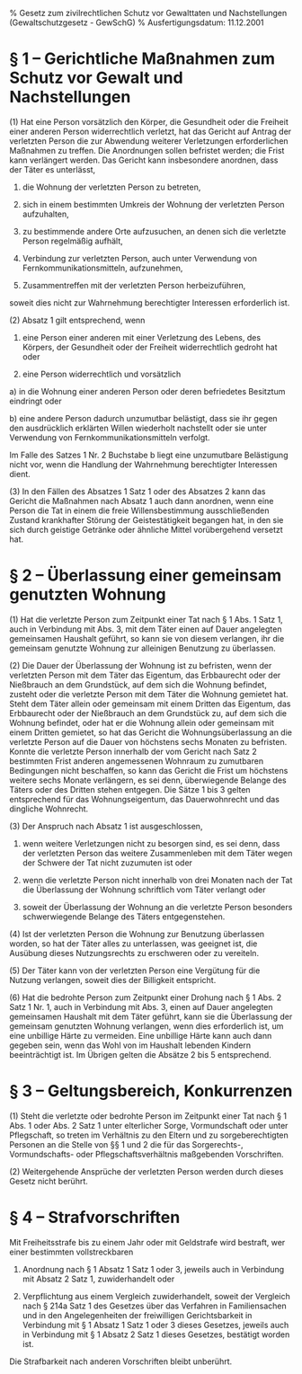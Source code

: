 % Gesetz zum zivilrechtlichen Schutz vor Gewalttaten und Nachstellungen  (Gewaltschutzgesetz - GewSchG)
% Ausfertigungsdatum: 11.12.2001
 
# § 1 – Gerichtliche Maßnahmen zum Schutz vor Gewalt und Nachstellungen

(1) Hat eine Person vorsätzlich den Körper, die Gesundheit oder die Freiheit einer anderen Person widerrechtlich verletzt, hat das Gericht auf Antrag der verletzten Person die zur Abwendung weiterer Verletzungen erforderlichen Maßnahmen zu treffen. Die Anordnungen sollen befristet werden; die Frist kann verlängert werden. Das Gericht kann insbesondere anordnen, dass der Täter es unterlässt,

1. die Wohnung der verletzten Person zu betreten,

2. sich in einem bestimmten Umkreis der Wohnung der verletzten Person aufzuhalten,

3. zu bestimmende andere Orte aufzusuchen, an denen sich die verletzte Person regelmäßig aufhält,

4. Verbindung zur verletzten Person, auch unter Verwendung von Fernkommunikationsmitteln, aufzunehmen,

5. Zusammentreffen mit der verletzten Person herbeizuführen,

soweit dies nicht zur Wahrnehmung berechtigter Interessen erforderlich ist.

(2) Absatz 1 gilt entsprechend, wenn

1. eine Person einer anderen mit einer Verletzung des Lebens, des Körpers, der Gesundheit oder der Freiheit widerrechtlich gedroht hat oder

2. eine Person widerrechtlich und vorsätzlich

a) in die Wohnung einer anderen Person oder deren befriedetes Besitztum eindringt oder

b) eine andere Person dadurch unzumutbar belästigt, dass sie ihr gegen den ausdrücklich erklärten Willen wiederholt nachstellt oder sie unter Verwendung von Fernkommunikationsmitteln verfolgt.

Im Falle des Satzes 1 Nr. 2 Buchstabe b liegt eine unzumutbare Belästigung nicht vor, wenn die Handlung der Wahrnehmung berechtigter Interessen dient.

(3) In den Fällen des Absatzes 1 Satz 1 oder des Absatzes 2 kann das Gericht die Maßnahmen nach Absatz 1 auch dann anordnen, wenn eine Person die Tat in einem die freie Willensbestimmung ausschließenden Zustand krankhafter Störung der Geistestätigkeit begangen hat, in den sie sich durch geistige Getränke oder ähnliche Mittel vorübergehend versetzt hat.

# § 2 – Überlassung einer gemeinsam genutzten Wohnung

(1) Hat die verletzte Person zum Zeitpunkt einer Tat nach § 1 Abs. 1 Satz 1, auch in Verbindung mit Abs. 3, mit dem Täter einen auf Dauer angelegten gemeinsamen Haushalt geführt, so kann sie von diesem verlangen, ihr die gemeinsam genutzte Wohnung zur alleinigen Benutzung zu überlassen.

(2) Die Dauer der Überlassung der Wohnung ist zu befristen, wenn der verletzten Person mit dem Täter das Eigentum, das Erbbaurecht oder der Nießbrauch an dem Grundstück, auf dem sich die Wohnung befindet, zusteht oder die verletzte Person mit dem Täter die Wohnung gemietet hat. Steht dem Täter allein oder gemeinsam mit einem Dritten das Eigentum, das Erbbaurecht oder der Nießbrauch an dem Grundstück zu, auf dem sich die Wohnung befindet, oder hat er die Wohnung allein oder gemeinsam mit einem Dritten gemietet, so hat das Gericht die Wohnungsüberlassung an die verletzte Person auf die Dauer von höchstens sechs Monaten zu befristen. Konnte die verletzte Person innerhalb der vom Gericht nach Satz 2 bestimmten Frist anderen angemessenen Wohnraum zu zumutbaren Bedingungen nicht beschaffen, so kann das Gericht die Frist um höchstens weitere sechs Monate verlängern, es sei denn, überwiegende Belange des Täters oder des Dritten stehen entgegen. Die Sätze 1 bis 3 gelten entsprechend für das Wohnungseigentum, das Dauerwohnrecht und das dingliche Wohnrecht.

(3) Der Anspruch nach Absatz 1 ist ausgeschlossen,

1. wenn weitere Verletzungen nicht zu besorgen sind, es sei denn, dass der verletzten Person das weitere Zusammenleben mit dem Täter wegen der Schwere der Tat nicht zuzumuten ist oder

2. wenn die verletzte Person nicht innerhalb von drei Monaten nach der Tat die Überlassung der Wohnung schriftlich vom Täter verlangt oder

3. soweit der Überlassung der Wohnung an die verletzte Person besonders schwerwiegende Belange des Täters entgegenstehen.

(4) Ist der verletzten Person die Wohnung zur Benutzung überlassen worden, so hat der Täter alles zu unterlassen, was geeignet ist, die Ausübung dieses Nutzungsrechts zu erschweren oder zu vereiteln.

(5) Der Täter kann von der verletzten Person eine Vergütung für die Nutzung verlangen, soweit dies der Billigkeit entspricht.

(6) Hat die bedrohte Person zum Zeitpunkt einer Drohung nach § 1 Abs. 2 Satz 1 Nr. 1, auch in Verbindung mit Abs. 3, einen auf Dauer angelegten gemeinsamen Haushalt mit dem Täter geführt, kann sie die Überlassung der gemeinsam genutzten Wohnung verlangen, wenn dies erforderlich ist, um eine unbillige Härte zu vermeiden. Eine unbillige Härte kann auch dann gegeben sein, wenn das Wohl von im Haushalt lebenden Kindern beeinträchtigt ist. Im Übrigen gelten die Absätze 2 bis 5 entsprechend.

# § 3 – Geltungsbereich, Konkurrenzen

(1) Steht die verletzte oder bedrohte Person im Zeitpunkt einer Tat nach § 1 Abs. 1 oder Abs. 2 Satz 1 unter elterlicher Sorge, Vormundschaft oder unter Pflegschaft, so treten im Verhältnis zu den Eltern und zu sorgeberechtigten Personen an die Stelle von §§ 1 und 2 die für das Sorgerechts-, Vormundschafts- oder Pflegschaftsverhältnis maßgebenden Vorschriften.

(2) Weitergehende Ansprüche der verletzten Person werden durch dieses Gesetz nicht berührt.

# § 4 – Strafvorschriften

Mit Freiheitsstrafe bis zu einem Jahr oder mit Geldstrafe wird bestraft, wer einer bestimmten vollstreckbaren

1. Anordnung nach § 1 Absatz 1 Satz 1 oder 3, jeweils auch in Verbindung mit Absatz 2 Satz 1, zuwiderhandelt oder

2. Verpflichtung aus einem Vergleich zuwiderhandelt, soweit der Vergleich nach § 214a Satz 1 des Gesetzes über das Verfahren in Familiensachen und in den Angelegenheiten der freiwilligen Gerichtsbarkeit in Verbindung mit § 1 Absatz 1 Satz 1 oder 3 dieses Gesetzes, jeweils auch in Verbindung mit § 1 Absatz 2 Satz 1 dieses Gesetzes, bestätigt worden ist.

Die Strafbarkeit nach anderen Vorschriften bleibt unberührt.
